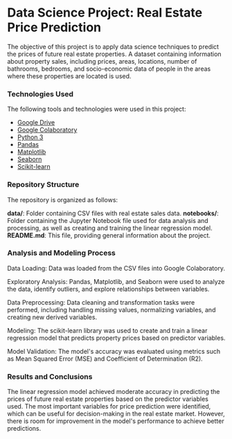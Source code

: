 # Data Science Project: Real Estate Price Prediction

The objective of this project is to apply data science techniques to predict the prices of future real estate properties. A dataset containing information about property sales, including prices, areas, locations, number of bathrooms, bedrooms, and socio-economic data of people in the areas where these properties are located is used.

### Technologies Used
The following tools and technologies were used in this project:

- [Google Drive](https://www.google.com/intl/en/drive/)
- [Google Colaboratory](https://research.google.com/colaboratory/)
- [Python 3](https://www.python.org)
- [Pandas](https://pandas.pydata.org)
- [Matplotlib](https://matplotlib.org)
- [Seaborn](https://seaborn.pydata.org)
- [Scikit-learn](https://scikit-learn.org/stable/)

### Repository Structure
The repository is organized as follows:

**data/**: Folder containing CSV files with real estate sales data.
**notebooks/**: Folder containing the Jupyter Notebook file used for data analysis and processing, as well as creating and training the linear regression model.
**README.md**: This file, providing general information about the project.

### Analysis and Modeling Process
Data Loading: Data was loaded from the CSV files into Google Colaboratory.

Exploratory Analysis: Pandas, Matplotlib, and Seaborn were used to analyze the data, identify outliers, and explore relationships between variables.

Data Preprocessing: Data cleaning and transformation tasks were performed, including handling missing values, normalizing variables, and creating new derived variables.

Modeling: The scikit-learn library was used to create and train a linear regression model that predicts property prices based on predictor variables.

Model Validation: The model's accuracy was evaluated using metrics such as Mean Squared Error (MSE) and Coefficient of Determination (R2).

### Results and Conclusions
The linear regression model achieved moderate accuracy in predicting the prices of future real estate properties based on the predictor variables used. The most important variables for price prediction were identified, which can be useful for decision-making in the real estate market. However, there is room for improvement in the model's performance to achieve better predictions.

